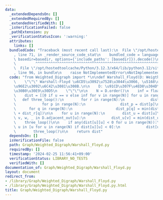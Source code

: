 ```yaml
---
data:
  _extendedDependsOn: []
  _extendedRequiredBy: []
  _extendedVerifiedWith: []
  _isVerificationFailed: false
  _pathExtension: py
  _verificationStatusIcon: ':warning:'
  attributes:
    links: []
  bundledCode: "Traceback (most recent call last):\n  File \"/opt/hostedtoolcache/Python/3.12.3/x64/lib/python3.12/site-packages/onlinejudge_verify/documentation/build.py\"\
    , line 71, in _render_source_code_stat\n    bundled_code = language.bundle(stat.path,\
    \ basedir=basedir, options={'include_paths': [basedir]}).decode()\n          \
    \         ^^^^^^^^^^^^^^^^^^^^^^^^^^^^^^^^^^^^^^^^^^^^^^^^^^^^^^^^^^^^^^^^^^^^^^^^^^^^^^^^^\n\
    \  File \"/opt/hostedtoolcache/Python/3.12.3/x64/lib/python3.12/site-packages/onlinejudge_verify/languages/python.py\"\
    , line 96, in bundle\n    raise NotImplementedError\nNotImplementedError\n"
  code: "from Weighted_Digraph import *\n\ndef Warshall_Floyd(D: Weigthed_Digraph):\n\
    \    \"\"\" Warshall-Floyd \u6CD5\u3092\u7528\u3044\u3066, \u5168\u70B9\u9593\u8DDD\
    \u96E2\u3092\u6C42\u3081\u308B.\n\n    D: \u91CD\u307F\u4ED8\u304D\u6709\u5411\
    \u30B0\u30E9\u30D5\n    \"\"\"\n\n    N = D.order()\n    inf = float('inf')\n\n\
    \    dist = [[0 if u == v else inf for v in range(N)] for u in range(N)]\n\n \
    \   def three_loop():\n        for r in range(N):\n            dist_r = dist[r]\n\
    \            for p in range(N):\n                dist_p = dist[p]\n          \
    \      for q in range(N):\n                    dist_p[q] = min(dist_p[q], dist_p[r]\
    \ + dist_r[q])\n\n    for u in range(N):\n        dist_u = dist[u]\n        for\
    \ v, w, _ in D.adjacent_out[u]:\n            dist_u[v] = min(dist_u[v], w)\n\n\
    \    three_loop()\n\n    if any(dist[u][u] < 0 for u in range(N)):\n        for\
    \ u in [u for u in range(N) if dist[u][u] < 0]:\n            dist[u][u] = -inf\n\
    \        three_loop()\n\n    return dist"
  dependsOn: []
  isVerificationFile: false
  path: Graph/Weighted_Digraph/Warshall_Floyd.py
  requiredBy: []
  timestamp: '2024-02-25 11:56:41+09:00'
  verificationStatus: LIBRARY_NO_TESTS
  verifiedWith: []
documentation_of: Graph/Weighted_Digraph/Warshall_Floyd.py
layout: document
redirect_from:
- /library/Graph/Weighted_Digraph/Warshall_Floyd.py
- /library/Graph/Weighted_Digraph/Warshall_Floyd.py.html
title: Graph/Weighted_Digraph/Warshall_Floyd.py
---
```

